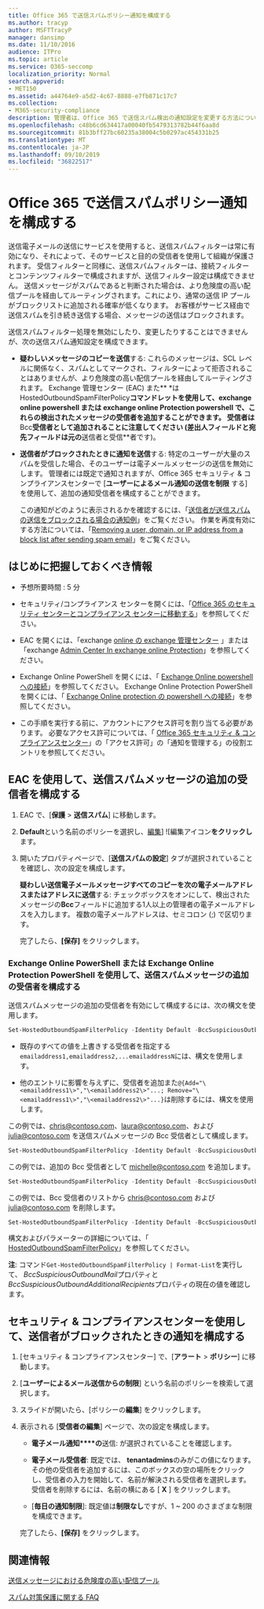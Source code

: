 ```yaml
---
title: Office 365 で送信スパムポリシー通知を構成する
ms.author: tracyp
author: MSFTTracyP
manager: dansimp
ms.date: 11/10/2016
audience: ITPro
ms.topic: article
ms.service: O365-seccomp
localization_priority: Normal
search.appverid:
- MET150
ms.assetid: a44764e9-a5d2-4c67-8888-e7fb871c17c7
ms.collection:
- M365-security-compliance
description: 管理者は、Office 365 で送信スパム検出の通知設定を変更する方法について説明します。
ms.openlocfilehash: c48b6cd634417a00040fb5479313782b44f6aa8d
ms.sourcegitcommit: 81b3bff27bc60235a38004c5b0297ac454331b25
ms.translationtype: MT
ms.contentlocale: ja-JP
ms.lasthandoff: 09/10/2019
ms.locfileid: "36822517"
---
```

# <a name="configure-outbound-spam-policy-notifications-in-office-365"></a>Office 365 で送信スパムポリシー通知を構成する

送信電子メールの送信にサービスを使用すると、送信スパムフィルターは常に有効になり、それによって、そのサービスと目的の受信者を使用して組織が保護されます。 受信フィルターと同様に、送信スパムフィルターは、接続フィルターとコンテンツフィルターで構成されますが、送信フィルター設定は構成できません。 送信メッセージがスパムであると判断された場合は、より危険度の高い配信プールを経由してルーティングされます。これにより、通常の送信 IP プールがブロックリストに追加される確率が低くなります。 お客様がサービス経由で送信スパムを引き続き送信する場合、メッセージの送信はブロックされます。

送信スパムフィルター処理を無効にしたり、変更したりすることはできませんが、次の送信スパム通知設定を構成できます。

- **疑わしいメッセージのコピーを送信**する: これらのメッセージは、SCL レベルに関係なく、スパムとしてマークされ、フィルターによって拒否されることはありませんが、より危険度の高い配信プールを経由してルーティングされます。 Exchange 管理センター (EAC) また** \*は HostedOutboundSpamFilterPolicy**コマンドレットを使用して、exchange online powershell または exchange online Protection powershell で、これらの検出されたメッセージの受信者を追加することができます。 受信者は**Bcc**受信者として追加されることに注意してください **(差出人フィールド**と宛先フィールドは元の**送信者と受信**者です)。

- **送信者がブロックされたときに通知を送信**する: 特定のユーザーが大量のスパムを受信した場合、そのユーザーは電子メールメッセージの送信を無効にします。 管理者には既定で通知されますが、Office 365 セキュリティ & コンプライアンスセンターで [**ユーザーによるメール通知の送信を制限** [](alert-policies.md)する] を使用して、追加の通知受信者を構成することができます。

  この通知がどのように表示されるかを確認するには、「[送信者が送信スパムの送信をブロックされる場合の通知例](sample-notification-when-a-sender-is-blocked-sending-outbound-spam.md)」をご覧ください。 作業を再度有効にする方法については、「[Removing a user, domain, or IP address from a block list after sending spam email](http://technet.microsoft.com/library/712cfcc1-31e8-4e51-8561-b64258a8f1e5.aspx)」をご覧ください。

## <a name="what-do-you-need-to-know-before-you-begin"></a>はじめに把握しておくべき情報

- 予想所要時間 : 5 分

- セキュリティ/コンプライアンス センターを開くには、「[Office 365 のセキュリティ センターとコンプライアンス センターに移動する](go-to-the-securitycompliance-center.md)」を参照してください。

- EAC を開くには、「exchange [online の exchange 管理センター](https://docs.microsoft.com/Exchange/exchange-admin-center) 」または「exchange [Admin Center In exchange online Protection](exchange-admin-center-in-exchange-online-protection-eop.md)」を参照してください。

- Exchange Online PowerShell を開くには、「 [Exchange Online powershell への接続](https://docs.microsoft.com/powershell/exchange/exchange-online/connect-to-exchange-online-powershell/connect-to-exchange-online-powershell)」を参照してください。 Exchange Online Protection PowerShell を開くには、「 [Exchange Online protection の powershell への接続](https://docs.microsoft.com/powershell/exchange/exchange-eop/exchange-online-protection-powershell)」を参照してください。

- この手順を実行する前に、アカウントにアクセス許可を割り当てる必要があります。 必要なアクセス許可については、「 [Office 365 セキュリティ & コンプライアンスセンター](permissions-in-the-security-and-compliance-center.md)」の「アクセス許可」の「通知を管理する」の役割エントリを参照してください。

## <a name="use-the-eac-to-configure-additional-recipients-for-outbound-spam-messages"></a>EAC を使用して、送信スパムメッセージの追加の受信者を構成する

1. EAC で、[**保護** \> **送信スパム**] に移動します。

2. **Default**という名前のポリシーを選択し、[編集](media/ITPro-EAC-EditIcon.png)] ![編集アイコン**をクリックし**ます。

3. 開いたプロパティページで、[**送信スパムの設定**] タブが選択されていることを確認し、次の設定を構成します。

   **疑わしい送信電子メールメッセージすべてのコピーを次の電子メールアドレスまたはアドレスに送信**する: チェックボックスをオンにして、検出されたメッセージの**Bcc**フィールドに追加する1人以上の管理者の電子メールアドレスを入力します。 複数の電子メールアドレスは、セミコロン (;) で区切ります。

   完了したら、**[保存]** をクリックします。

### <a name="use-exchange-online-powershell-or-exchange-online-protection-powershell-to-configure-additional-recipients-for-outbound-spam-messages"></a>Exchange Online PowerShell または Exchange Online Protection PowerShell を使用して、送信スパムメッセージの追加の受信者を構成する

送信スパムメッセージの追加の受信者を有効にして構成するには、次の構文を使用します。

```PowerShell
Set-HostedOutboundSpamFilterPolicy -Identity Default -BccSuspiciousOutboundMail $true -BccSuspiciousOutboundAdditionalRecipients <recipients>
```

- 既存のすべての値を上書きする受信者を指定する`emailaddress1,emailaddress2,...emailaddressN`には、構文を使用します。

- 他のエントリに影響を与えずに、受信者を追加また`@{Add="\<emailaddress1\>","\<emailaddress2\>"...; Remove="\<emailaddress1\>","\<emailaddress2\>"...}`は削除するには、構文を使用します。

この例では、chris@contoso.com、laura@contoso.com、および julia@contoso.com を送信スパムメッセージの Bcc 受信者として構成します。

```PowerShell
Set-HostedOutboundSpamFilterPolicy -Identity Default -BccSuspiciousOutboundMail $true -BccSuspiciousOutboundAdditionalRecipients chris@contoso.com,laura@contoso.com,julia@contoso.com
```

この例では、追加の Bcc 受信者として michelle@contoso.com を追加します。

```PowerShell
Set-HostedOutboundSpamFilterPolicy -Identity Default -BccSuspiciousOutboundAdditionalRecipients @{Add=michelle@contoso.com}
```

この例では、Bcc 受信者のリストから chris@contoso.com および julia@contoso.com を削除します。

```PowerShell
Set-HostedOutboundSpamFilterPolicy -Identity Default -BccSuspiciousOutboundAdditionalRecipients @{Remove='chris@contoso.com','julia@contoso.com'}
```

構文およびパラメーターの詳細については、「 [HostedOutboundSpamFilterPolicy](https://docs.microsoft.com/powershell/module/exchange/antispam-antimalware/set-hostedoutboundspamfilterpolicy)」を参照してください。

**注**: コマンド`Get-HostedOutboundSpamFilterPolicy | Format-List`を実行して、 *BccSuspiciousOutboundMail*プロパティと*BccSuspiciousOutboundAdditionalRecipients*プロパティの現在の値を確認します。

## <a name="use-the-security--compliance-center-to-configure-notifications-when-a-sender-is-blocked"></a>セキュリティ & コンプライアンスセンターを使用して、送信者がブロックされたときの通知を構成する

1. [セキュリティ & コンプライアンスセンター] で、[**アラート** \> **ポリシー**] に移動します。

2. [**ユーザーによるメール送信からの制限**] という名前のポリシーを検索して選択します。

3. スライドが開いたら、[ポリシーの**編集**] をクリックします。

4. 表示される [**受信者の編集**] ページで、次の設定を構成します。

   - **電子メール通知****の**送信: が選択されていることを確認します。

   - **電子メール受信者**: 既定では、 **tenantadmins**のみがこの値になります。 その他の受信者を追加するには、このボックスの空の場所をクリックし、受信者の入力を開始して、名前が解決される受信者を選択します。 受信者を削除するには、名前の横にある [ **X** ] をクリックします。

   - [**毎日の通知制限**]: 既定値は**制限なし**ですが、1 ~ 200 のさまざまな制限を構成できます。

   完了したら、**[保存]** をクリックします。

## <a name="for-more-information"></a>関連情報

[送信メッセージにおける危険度の高い配信プール](high-risk-delivery-pool-for-outbound-messages.md)

[スパム対策保護に関する FAQ](anti-spam-protection-faq.md)
